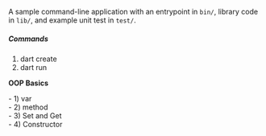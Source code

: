 A sample command-line application with an entrypoint in `bin/`, library code
in `lib/`, and example unit test in `test/`.

<h5>Commands</h5>
<ol>
<li>dart create <options> <name_of_project></li>
<li>dart run</li>
</ol>
<p><strong>OOP Basics</strong></p>
- 1) var <br/>
- 2) method <br/>
- 3) Set and Get <br/>
- 4) Constructor <br/>

